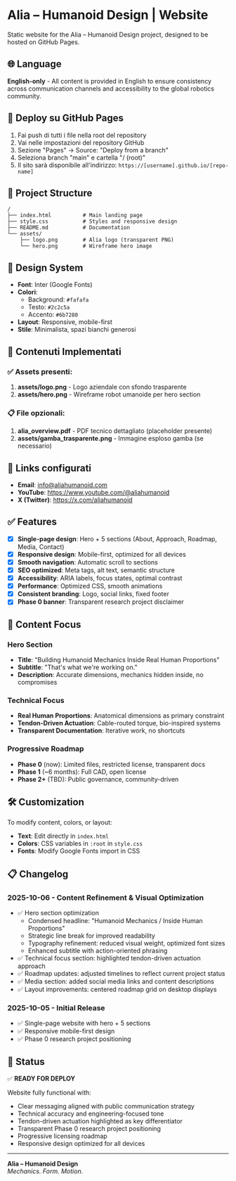 # Alia – Humanoid Design | Website

Static website for the Alia – Humanoid Design project, designed to be hosted on GitHub Pages.

## 🌐 Language

**English-only** - All content is provided in English to ensure consistency across communication channels and accessibility to the global robotics community.

## 🚀 Deploy su GitHub Pages

1. Fai push di tutti i file nella root del repository
2. Vai nelle impostazioni del repository GitHub
3. Sezione "Pages" → Source: "Deploy from a branch"
4. Seleziona branch "main" e cartella "/ (root)"
5. Il sito sarà disponibile all'indirizzo: `https://[username].github.io/[repo-name]`

## 📁 Project Structure

```
/
├── index.html          # Main landing page
├── style.css           # Styles and responsive design
├── README.md           # Documentation
└── assets/
    ├── logo.png        # Alia logo (transparent PNG)
    └── hero.png        # Wireframe hero image
```

## 🎨 Design System

- **Font**: Inter (Google Fonts)
- **Colori**: 
  - Background: `#fafafa`
  - Testo: `#2c2c5a` 
  - Accento: `#6b7280`
- **Layout**: Responsive, mobile-first
- **Stile**: Minimalista, spazi bianchi generosi

## 🎯 Contenuti Implementati

### ✅ Assets presenti:
1. **assets/logo.png** - Logo aziendale con sfondo trasparente
2. **assets/hero.png** - Wireframe robot umanoide per hero section

### 📋 File opzionali:
1. **alia_overview.pdf** - PDF tecnico dettagliato (placeholder presente)
2. **assets/gamba_trasparente.png** - Immagine esploso gamba (se necessario)

## 🔗 Links configurati

- **Email**: info@aliahumanoid.com
- **YouTube**: https://www.youtube.com/@aliahumanoid  
- **X (Twitter)**: https://x.com/aliahumanoid

## ✅ Features

- [x] **Single-page design**: Hero + 5 sections (About, Approach, Roadmap, Media, Contact)
- [x] **Responsive design**: Mobile-first, optimized for all devices
- [x] **Smooth navigation**: Automatic scroll to sections
- [x] **SEO optimized**: Meta tags, alt text, semantic structure
- [x] **Accessibility**: ARIA labels, focus states, optimal contrast
- [x] **Performance**: Optimized CSS, smooth animations
- [x] **Consistent branding**: Logo, social links, fixed footer
- [x] **Phase 0 banner**: Transparent research project disclaimer

## 🎯 Content Focus

### Hero Section
- **Title**: "Building Humanoid Mechanics Inside Real Human Proportions"
- **Subtitle**: "That's what we're working on."
- **Description**: Accurate dimensions, mechanics hidden inside, no compromises

### Technical Focus
- **Real Human Proportions**: Anatomical dimensions as primary constraint
- **Tendon-Driven Actuation**: Cable-routed torque, bio-inspired systems
- **Transparent Documentation**: Iterative work, no shortcuts

### Progressive Roadmap
- **Phase 0** (now): Limited files, restricted license, transparent docs
- **Phase 1** (~6 months): Full CAD, open license
- **Phase 2+** (TBD): Public governance, community-driven

## 🛠️ Customization

To modify content, colors, or layout:
- **Text**: Edit directly in `index.html`
- **Colors**: CSS variables in `:root` in `style.css`
- **Fonts**: Modify Google Fonts import in CSS

## 📋 Changelog

### 2025-10-06 - Content Refinement & Visual Optimization
- ✅ Hero section optimization
  - Condensed headline: "Humanoid Mechanics / Inside Human Proportions"
  - Strategic line break for improved readability
  - Typography refinement: reduced visual weight, optimized font sizes
  - Enhanced subtitle with action-oriented phrasing
- ✅ Technical focus section: highlighted tendon-driven actuation approach
- ✅ Roadmap updates: adjusted timelines to reflect current project status
- ✅ Media section: added social media links and content descriptions
- ✅ Layout improvements: centered roadmap grid on desktop displays

### 2025-10-05 - Initial Release
- ✅ Single-page website with hero + 5 sections
- ✅ Responsive mobile-first design
- ✅ Phase 0 research project positioning

## 🎉 Status

✅ **READY FOR DEPLOY**

Website fully functional with:
- Clear messaging aligned with public communication strategy
- Technical accuracy and engineering-focused tone
- Tendon-driven actuation highlighted as key differentiator
- Transparent Phase 0 research project positioning
- Progressive licensing roadmap
- Responsive design optimized for all devices

---

**Alia – Humanoid Design**  
*Mechanics. Form. Motion.* 
